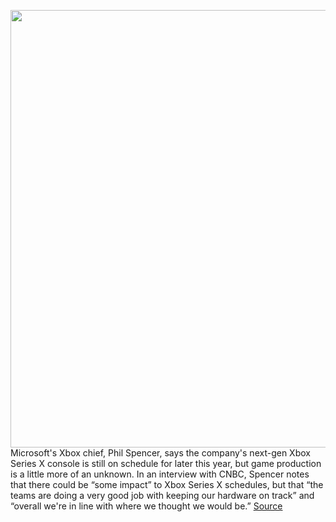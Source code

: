 <img src='https://cdn.vox-cdn.com/thumbor/LrVnYDUUwq4fxk8RG1JMq0fjxJU=/0x0:1200x675/1200x800/filters:focal(504x242:696x434)/cdn.vox-cdn.com/uploads/chorus_image/image/66738464/xboxseriesx.0.jpg' width='700px' /><br/>
Microsoft's Xbox chief, Phil Spencer, says the company's next-gen Xbox Series X console is still on schedule for later this year, but game production is a little more of an unknown. In an interview with CNBC, Spencer notes that there could be “some impact” to Xbox Series X schedules, but that “the teams are doing a very good job with keeping our hardware on track” and “overall we're in line with where we thought we would be.”
<a href='https://www.theverge.com/2020/5/1/21243860/xbox-series-x-launch-release-date-timing-coronavirus-games-schedule'> Source <a/>